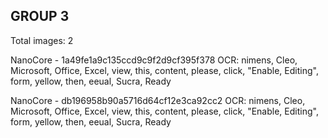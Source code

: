 ## GROUP 3
Total images: 2  

NanoCore - 1a49fe1a9c135ccd9c9f2d9cf395f378
OCR: nimens, Cleo, Microsoft, Office, Excel, view, this, content, please, click, "Enable, Editing", form, yellow, then, eeual, Sucra, Ready  

NanoCore - db196958b90a5716d64cf12e3ca92cc2
OCR: nimens, Cleo, Microsoft, Office, Excel, view, this, content, please, click, "Enable, Editing", form, yellow, then, eeual, Sucra, Ready  

